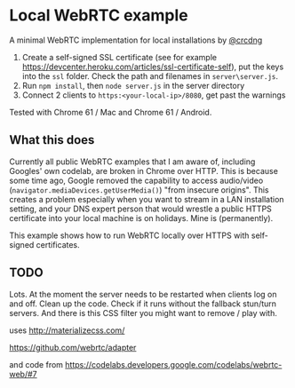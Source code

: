 # Local WebRTC example

A minimal WebRTC implementation for local installations
by [@crcdng](https://twitter.com/crcdng)

1. Create a self-signed SSL certificate (see for example https://devcenter.heroku.com/articles/ssl-certificate-self), put the keys into the `ssl` folder. Check the path and filenames in `server\server.js`.
2. Run `npm install`, then `node server.js` in the server directory
3. Connect 2 clients to `https:<your-local-ip>/8080`, get past the warnings

Tested with Chrome 61 / Mac and Chrome 61 / Android.

## What this does

Currently all public WebRTC examples that I am aware of, including Googles' own codelab, are broken in Chrome over HTTP. This is because some time ago, Google removed the capability to access audio/video (`navigator.mediaDevices.getUserMedia()`) "from insecure origins". This creates a problem especially when you want to stream in a LAN installation setting, and your DNS expert person that would wrestle a public HTTPS certificate into your local machine is on holidays. Mine is (permanently).   

This example shows how to run WebRTC locally over HTTPS with self-signed certificates.

## TODO

Lots. At the moment the server needs to be restarted when clients log on and off.
Clean up the code. Check if it runs without the fallback stun/turn servers. And there is this CSS filter you might want to remove / play with.

uses
http://materializecss.com/

https://github.com/webrtc/adapter

and code from
https://codelabs.developers.google.com/codelabs/webrtc-web/#7
